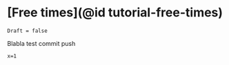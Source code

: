 # [Free times](@id tutorial-free-times)

```@meta
Draft = false
```

Blabla
test commit push 

```@example main-freetimes
x=1
```